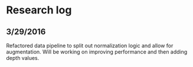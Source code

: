 # Research log

## 3/29/2016

Refactored data pipeline to split out normalization logic and allow for augmentation.
Will be working on improving performance and then adding depth values.

